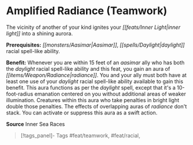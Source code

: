 ﻿---
cssclass: [feats]

---
# Amplified Radiance (Teamwork)

The vicinity of another of your kind ignites your _[[feats/Inner Light|inner light]]_ into a shining aurora.

**Prerequisites:** _[[monsters/Aasimar|Aasimar]]_, _[[spells/Daylight|daylight]]_ racial spell-like ability.

**Benefit:** Whenever you are within 15 feet of an _aasimar_ ally who has both the _daylight_ racial spell-like ability and this feat, you gain an aura of _[[items/Weapon/Radiance|radiance]]_. You and your ally must both have at least one use of your _daylight_ racial spell-like ability available to gain this benefit. This aura functions as per the _daylight_ spell, except that it's a 10-foot-radius emanation centered on you without additional areas of weaker illumination. Creatures within this aura who take penalties in bright light double those penalties. The effects of overlapping auras of _radiance_ don't stack. You can activate or suppress this aura as a swift action.

**Source** Inner Sea Races
>[!tags_panel]- Tags
> #feat/teamwork, #feat/racial, 